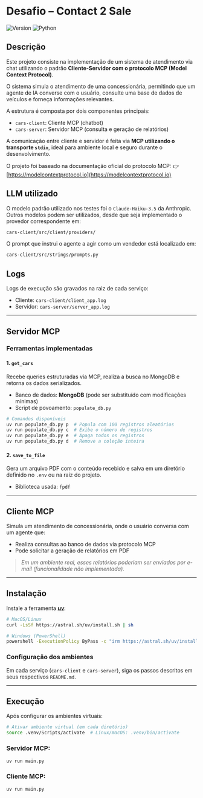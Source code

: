 # Desafio – Contact 2 Sale

![Version](https://img.shields.io/badge/version-1.0.0-blue.svg)
![Python](https://img.shields.io/badge/python-3.10+-green.svg)

## Descrição

Este projeto consiste na implementação de um sistema de atendimento via chat utilizando o padrão **Cliente-Servidor com o protocolo MCP (Model Context Protocol)**.

O sistema simula o atendimento de uma concessionária, permitindo que um agente de IA converse com o usuário, consulte uma base de dados de veículos e forneça informações relevantes.

A estrutura é composta por dois componentes principais:

* `cars-client`: Cliente MCP (chatbot)
* `cars-server`: Servidor MCP (consulta e geração de relatórios)

A comunicação entre cliente e servidor é feita via **MCP utilizando o transporte `stdio`**, ideal para ambiente local e seguro durante o desenvolvimento.

O projeto foi baseado na documentação oficial do protocolo MCP:
👉 [https://modelcontextprotocol.io](https://modelcontextprotocol.io)

## LLM utilizado

O modelo padrão utilizado nos testes foi o `Claude-Haiku-3.5` da Anthropic. Outros modelos podem ser utilizados, desde que seja implementado o provedor correspondente em:

```bash
cars-client/src/client/providers/
```

O prompt que instrui o agente a agir como um vendedor está localizado em:

```bash
cars-client/src/strings/prompts.py
```

## Logs

Logs de execução são gravados na raiz de cada serviço:

* Cliente: `cars-client/client_app.log`
* Servidor: `cars-server/server_app.log`

---

## Servidor MCP

### Ferramentas implementadas

#### 1. `get_cars`

Recebe queries estruturadas via MCP, realiza a busca no MongoDB e retorna os dados serializados.

* Banco de dados: **MongoDB** (pode ser substituído com modificações mínimas)
* Script de povoamento: `populate_db.py`

```bash
# Comandos disponíveis
uv run populate_db.py p  # Popula com 100 registros aleatórios
uv run populate_db.py c  # Exibe o número de registros
uv run populate_db.py e  # Apaga todos os registros
uv run populate_db.py d  # Remove a coleção inteira
```

#### 2. `save_to_file`

Gera um arquivo PDF com o conteúdo recebido e salva em um diretório definido no `.env` ou na raiz do projeto.

* Biblioteca usada: `fpdf`

---

## Cliente MCP

Simula um atendimento de concessionária, onde o usuário conversa com um agente que:

* Realiza consultas ao banco de dados via protocolo MCP
* Pode solicitar a geração de relatórios em PDF

> *Em um ambiente real, esses relatórios poderiam ser enviados por e-mail (funcionalidade não implementada).*

---

## Instalação

Instale a ferramenta [**uv**](https://astral.sh/blog/uv-intro/):

```bash
# MacOS/Linux
curl -LsSf https://astral.sh/uv/install.sh | sh

# Windows (PowerShell)
powershell -ExecutionPolicy ByPass -c "irm https://astral.sh/uv/install.ps1 | iex"
```

### Configuração dos ambientes

Em cada serviço (`cars-client` e `cars-server`), siga os passos descritos em seus respectivos `README.md`.

---

## Execução

Após configurar os ambientes virtuais:

```bash
# Ativar ambiente virtual (em cada diretório)
source .venv/Scripts/activate  # Linux/macOS: .venv/bin/activate
```

### Servidor MCP:

```bash
uv run main.py
```

### Cliente MCP:

```bash
uv run main.py
```